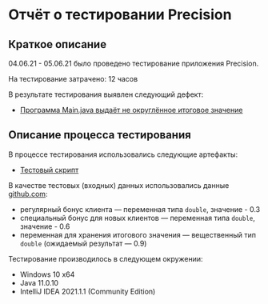 # Отчёт о тестировании Precision

## Краткое описание

04.06.21 - 05.06.21 было проведено тестирование приложения Precision.

На тестирование затрачено: 12 часов

В результате тестирования выявлен следующий дефект:
* [Программа Main.java выдаёт не округлённое итоговое значение](https://github.com/JustDels/Lesson-1.2.2/issues/1)

## Описание процесса тестирования

В процессе тестирования использовались следующие артефакты:
* [Тестовый скрипт](https://github.com/netology-code/javaqa-homeworks/tree/master/programming)

В качестве тестовых (входных) данных использовались данные [github.com](https://github.com/netology-code/javaqa-homeworks/tree/master/programming):
* регулярный бонус клиента — переменная типа ```double```, значение - 0.3
* специальный бонус для новых клиентов — переменная типа ```double```, значение - 0.6
* переменная для хранения итогового значения — вещественный тип ```double``` (ожидаемый результат — 0.9)
  
Тестирование производилось в следующем окружении:
* Windows 10 x64
* Java 11.0.10
* IntelliJ IDEA 2021.1.1 (Community Edition)